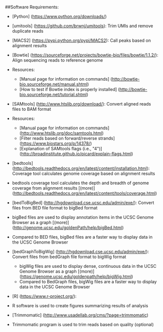 ##Software Requirements:  
* [Python] (https://www.python.org/downloads/)  
 * [umitools] (https://github.com/brwnj/umitools): Trim UMIs and remove duplicate reads
 * [MACS2] (https://pypi.python.org/pypi/MACS2): Call peaks based on alignment results

* [Bowtie] (https://sourceforge.net/projects/bowtie-bio/files/bowtie/1.1.2/): Align sequencing reads to reference genome
 * Resources:
    * [Manual page for information on commands] (http://bowtie-bio.sourceforge.net/manual.shtml)
    * [How to test if Bowtie index is properly installed] (http://bowtie-bio.sourceforge.net/tutorial.shtml)

* [SAMtools] (http://www.htslib.org/download/): Convert aligned reads files to BAM format
 * Resources:
    * [Manual page for information on commands] (http://www.htslib.org/doc/samtools.html)
    * [Filter reads based on forward/reverse strands] (https://www.biostars.org/p/14378/)
    * [Explanation of SAMtools flags (i.e., "4")] (http://broadinstitute.github.io/picard/explain-flags.html)

* [bedtools]  (http://bedtools.readthedocs.org/en/latest/content/installation.html): Coverage tool calculates genome coverage based on alignment results
 * bedtools coverage tool calculates the depth and breadth of genome coverage from alignment results [(more)]
(http://bedtools.readthedocs.org/en/latest/content/tools/coverage.html)

* [bedToBigBed] (http://hgdownload.cse.ucsc.edu/admin/exe/): Convert files from BED file format to bigBed format
 * bigBed files are used to display annotation items in the UCSC Genome Browser as a graph [(more)] (http://genome.ucsc.edu/goldenPath/help/bigBed.html)
 * Compared to BED files, bigBed files are a faster way to display data in the UCSC Genome Browser

* [bedGraphToBigWig] (http://hgdownload.cse.ucsc.edu/admin/exe/): Convert files from bedGraph file format to bigWig format
  * bigWig files are used to display dense, continuous data in the UCSC Genome Browser as a graph [(more)] (https://genome.ucsc.edu/goldenpath/help/bigWig.html)
  * Compared to BedGraph files, bigWig files are a faster way to display data in the UCSC Genome Browser

* [R] (https://www.r-project.org/):
 * R software is used to create figures summarizing results of analysis

* [Trimmomatic] (http://www.usadellab.org/cms/?page=trimmomatic)
 * Trimmomatic program is used to trim reads based on quality (optional)

